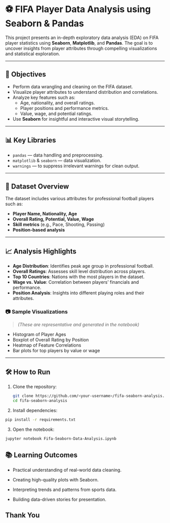 # ⚽ FIFA Player Data Analysis using Seaborn & Pandas

This project presents an in-depth exploratory data analysis (EDA) on FIFA player statistics using **Seaborn**, **Matplotlib**, and **Pandas**. The goal is to uncover insights from player attributes through compelling visualizations and statistical exploration.

---

## 📌 Objectives

- Perform data wrangling and cleaning on the FIFA dataset.
- Visualize player attributes to understand distribution and correlations.
- Analyze key features such as:
  - Age, nationality, and overall ratings.
  - Player positions and performance metrics.
  - Value, wage, and potential ratings.
- Use **Seaborn** for insightful and interactive visual storytelling.

---

## 📊 Key Libraries

- `pandas` — data handling and preprocessing.
- `matplotlib` & `seaborn` — data visualization.
- `warnings` — to suppress irrelevant warnings for clean output.

---

## 📁 Dataset Overview

The dataset includes various attributes for professional football players such as:

- **Player Name, Nationality, Age**
- **Overall Rating, Potential, Value, Wage**
- **Skill metrics** (e.g., Pace, Shooting, Passing)
- **Position-based analysis**

---

## 📈 Analysis Highlights

- **Age Distribution**: Identifies peak age group in professional football.
- **Overall Ratings**: Assesses skill level distribution across players.
- **Top 10 Countries**: Nations with the most players in the dataset.
- **Wage vs. Value**: Correlation between players’ financials and performance.
- **Position Analysis**: Insights into different playing roles and their attributes.

### 📷 Sample Visualizations

> *(These are representative and generated in the notebook)*

- Histogram of Player Ages
- Boxplot of Overall Rating by Position
- Heatmap of Feature Correlations
- Bar plots for top players by value or wage

---

## 🛠️ How to Run

1. Clone the repository:

   ```bash
   git clone https://github.com/<your-username>/fifa-seaborn-analysis.git
   cd fifa-seaborn-analysis
   ```
2. Install dependencies:

```bash
pip install -r requirements.txt
```
3. Open the notebook:

```bash
jupyter notebook Fifa-Seaborn-Data-Analysis.ipynb
```

## 📚 Learning Outcomes
* Practical understanding of real-world data cleaning.

* Creating high-quality plots with Seaborn.

* Interpreting trends and patterns from sports data.

* Building data-driven stories for presentation.

## Thank You
